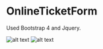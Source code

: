 # OnlineTicketForm
Used Bootstrap 4 and Jquery.

![alt text](https://github.com/MuzafferAliyev/OnlineTicketForm/blob/main/howManyTicket.png?raw=true)
![alt text](https://github.com/MuzafferAliyev/OnlineTicketForm/blob/main/bookticket.png?raw=true)


